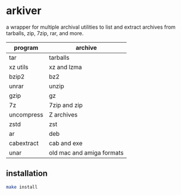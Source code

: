 # arkiver

a wrapper for multiple archival utilities to list and extract archives from
tarballs, zip, 7zip, rar, and more.


|program|archive|
|-------|-------|
|tar|tarballs|
|xz utils|xz and lzma|
|bzip2|bz2|
|unrar|unzip|
|gzip|gz|
|7z|7zip and zip|
|uncompress|Z archives|
|zstd|zst|
|ar|deb|
|cabextract|cab and exe|
|unar|old mac and amiga formats|


## installation

```sh
make install
```

